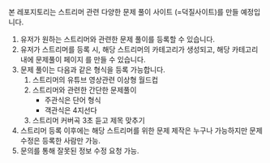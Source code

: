 본 레포지토리는 스트리머 관련 다양한 문제 풀이 사이트 (=덕질사이트)를 만들 예정입니다.

1. 유저가 원하는 스트리머와 관련한 문제 풀이를 등록할 수 있습니다.
2. 유저가 스트리머를 등록 시, 해당 스트리머의 카테고리가 생성되고, 해당 카테고리 내에 문제풀이 페이지 를 만들 수 있습니다.
3. 문제 풀이는 다음과 같은 형식을 등록 가능합니다.
   1. 스트리머의 유튜브 영상관련 이상형 월드컵
   2. 스트리머와 관련한 간단한 문제풀이
      - 주관식은 단어 형식
      - 객관식은 4지선다
   3. 스트리머 커버곡 3초 듣고 제목 맞추기
4. 스트리머 등록 이후에는 해당 스트리머를 위한 문제 제작은 누구나 가능하지만 문제 수정은 등록한 사람만 가능.
5. 문의를 통해 잘못된 정보 수정 요청 가능.
